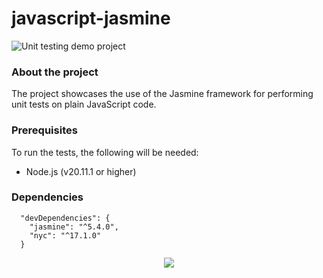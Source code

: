 # javascript-jasmine
![Unit testing demo project]( https://img.shields.io/badge/Demo_project-blue)

### About the project
The project showcases the use of the Jasmine framework for performing unit tests on plain JavaScript code.

### Prerequisites
To run the tests, the following will be needed: 
* Node.js (v20.11.1 or higher)

### Dependencies 
```
  "devDependencies": {
    "jasmine": "^5.4.0",
    "nyc": "^17.1.0"
  }
```

<p align="center">
  <a href="https://skillicons.dev">
    <img src="https://skillicons.dev/icons?i=vscode,javascript,nodejs&theme=light"/>
	 
  </a>
</p>
